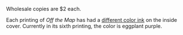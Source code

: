 Wholesale copies are $2 each.

Each printing of _Off the Map_ has had a [different color ink](#printing-history) on the inside cover.
Currently in its sixth printing, the color is eggplant purple.